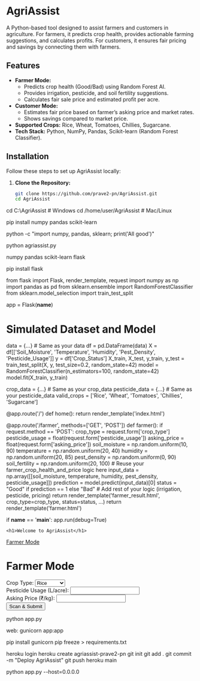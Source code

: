 # AgriAssist

A Python-based tool designed to assist farmers and customers in agriculture. For farmers, it predicts crop health, provides actionable farming suggestions, and calculates profits. For customers, it ensures fair pricing and savings by connecting them with farmers.

## Features

- **Farmer Mode:**
  - Predicts crop health (Good/Bad) using Random Forest AI.
  - Provides irrigation, pesticide, and soil fertility suggestions.
  - Calculates fair sale price and estimated profit per acre.
- **Customer Mode:**
  - Estimates fair price based on farmer’s asking price and market rates.
  - Shows savings compared to market price.
- **Supported Crops:** Rice, Wheat, Tomatoes, Chillies, Sugarcane.
- **Tech Stack:** Python, NumPy, Pandas, Scikit-learn (Random Forest Classifier).

## Installation

Follow these steps to set up AgriAssist locally:

1. **Clone the Repository:**
   ```bash
   git clone https://github.com/prave2-pn/AgriAssist.git
   cd AgriAssist

cd C:\AgriAssist  # Windows
cd /home/user/AgriAssist  # Mac/Linux

pip install numpy pandas scikit-learn

python -c "import numpy, pandas, sklearn; print('All good')"

python agriassist.py

numpy
pandas
scikit-learn
flask

pip install flask

from flask import Flask, render_template, request
import numpy as np
import pandas as pd
from sklearn.ensemble import RandomForestClassifier
from sklearn.model_selection import train_test_split

app = Flask(__name__)

# Simulated Dataset and Model
data = {...}  # Same as your data
df = pd.DataFrame(data)
X = df[['Soil_Moisture', 'Temperature', 'Humidity', 'Pest_Density', 'Pesticide_Usage']]
y = df['Crop_Status']
X_train, X_test, y_train, y_test = train_test_split(X, y, test_size=0.2, random_state=42)
model = RandomForestClassifier(n_estimators=100, random_state=42)
model.fit(X_train, y_train)

crop_data = {...}  # Same as your crop_data
pesticide_data = {...}  # Same as your pesticide_data
valid_crops = ['Rice', 'Wheat', 'Tomatoes', 'Chillies', 'Sugarcane']

@app.route('/')
def home():
    return render_template('index.html')

@app.route('/farmer', methods=['GET', 'POST'])
def farmer():
    if request.method == 'POST':
        crop_type = request.form['crop_type']
        pesticide_usage = float(request.form['pesticide_usage'])
        asking_price = float(request.form['asking_price'])
        soil_moisture = np.random.uniform(10, 90)
        temperature = np.random.uniform(20, 40)
        humidity = np.random.uniform(20, 85)
        pest_density = np.random.uniform(0, 90)
        soil_fertility = np.random.uniform(20, 100)
        # Reuse your farmer_crop_health_and_price logic here
        input_data = np.array([[soil_moisture, temperature, humidity, pest_density, pesticide_usage]])
        prediction = model.predict(input_data)[0]
        status = "Good" if prediction == 1 else "Bad"
        # Add rest of your logic (irrigation, pesticide, pricing)
        return render_template('farmer_result.html', crop_type=crop_type, status=status, ...)
    return render_template('farmer.html')

if __name__ == '__main__':
    app.run(debug=True)

    <h1>Welcome to AgriAssist</h1>
<a href="/farmer">Farmer Mode</a>

<h1>Farmer Mode</h1>
<form method="POST">
    Crop Type: <select name="crop_type">
        <option value="Rice">Rice</option>
        <option value="Tomatoes">Tomatoes</option>
        <!-- Add all crops -->
    </select><br>
    Pesticide Usage (L/acre): <input type="number" name="pesticide_usage"><br>
    Asking Price (₹/kg): <input type="number" name="asking_price"><br>
    <input type="submit" value="Scan & Submit">
</form>

python app.py

web: gunicorn app:app

pip install gunicorn
pip freeze > requirements.txt

heroku login
heroku create agriassist-prave2-pn
git init
git add .
git commit -m "Deploy AgriAssist"
git push heroku main

python app.py --host=0.0.0.0



